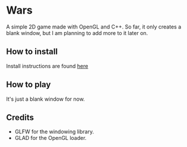 # Wars

A simple 2D game made with OpenGL and C++. So far, it only creates a blank window, but I am planning to add more to it later on.

## How to install

Install instructions are found [here](INSTALL.md)

## How to play

It's just a blank window for now.

## Credits

- GLFW for the windowing library.
- GLAD for the OpenGL loader.
